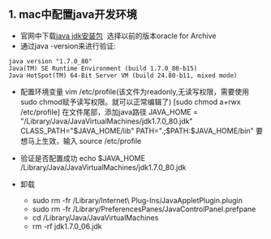 ## 1. mac中配置java开发环境
* 官网中下载[java jdk安装包](http://www.oracle.com/technetwork/java/javase/archive-139210.html)
  选择以前的版本oracle for Archive
* 通过java -version来进行验证:
 ```
 java version "1.7.0_80"
 Java(TM) SE Runtime Environment (build 1.7.0_80-b15)
 Java HotSpot(TM) 64-Bit Server VM (build 24.80-b11, mixed mode)
 ```
* 配置环境变量
  vim /etc/profile(该文件为readonly,无读写权限，需要使用sudo chmod赋予读写权限。就可以正常编辑了)
  [sudo chmod a+rwx /etc/profile]
  在文件尾部，添加java路径
  JAVA_HOME = "/Library/Java/JavaVirtualMachines/jdk1.7.0_80.jdk"
  CLASS_PATH="$JAVA_HOME/lib"
  PATH=".;$PATH:$JAVA_HOME/bin"
  要想马上生效，输入 source /etc/profile
* 验证是否配置成功
  echo $JAVA_HOME
  /Library/Java/JavaVirtualMachines/jdk1.7.0_80.jdk

* 卸载
    * sudo rm -fr /Library/Internet\ Plug-Ins/JavaAppletPlugin.plugin
    * sudo rm -fr /Library/PreferencesPanes/JavaControlPanel.prefpane
    * cd /Library/Java/JavaVirtualMachines
    * rm -rf jdk1.7.0_06.jdk
